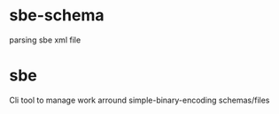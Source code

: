 # sbe-schema

parsing sbe xml file

# sbe

Cli tool to manage work arround simple-binary-encoding schemas/files
